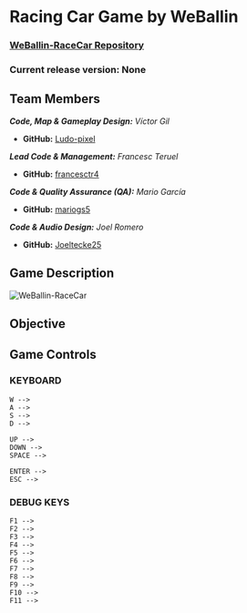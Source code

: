 # Racing Car Game by WeBallin

### [WeBallin-RaceCar Repository](https://github.com/francesctr4/WeBallin-RaceCar)

### Current release version: None

## Team Members

_**Code, Map & Gameplay Design:** Víctor Gil_
* **GitHub:** [Ludo-pixel](https://github.com/Ludo-pixel)

_**Lead Code & Management:** Francesc Teruel_
* **GitHub:** [francesctr4](https://github.com/francesctr4)

_**Code & Quality Assurance (QA):** Mario García_
* **GitHub:** [mariogs5](https://github.com/mariogs5)

_**Code & Audio Design:** Joel Romero_
* **GitHub:** [Joeltecke25](https://github.com/Joeltecke25)

## Game Description

![WeBallin-RaceCar](https://user-images.githubusercontent.com/99948892/215283765-8a6634dd-8c45-4337-9f33-92fe3bc200b9.png)

## Objective



## Game Controls

### KEYBOARD ###
	
	W --> 
	A -->
	S --> 
	D --> 
	
	UP --> 
	DOWN --> 
	SPACE --> 
	
	ENTER --> 
	ESC --> 
	
### DEBUG KEYS ###

	F1 --> 
	F2 --> 
	F3 --> 
	F4 --> 
	F5 --> 
	F6 --> 
	F7 --> 
	F8 --> 
	F9 --> 
	F10 --> 
	F11 --> 
